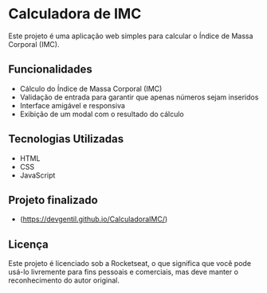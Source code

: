 # Calculadora de IMC

Este projeto é uma aplicação web simples para calcular o Índice de Massa Corporal (IMC).

## Funcionalidades

- Cálculo do Índice de Massa Corporal (IMC)
- Validação de entrada para garantir que apenas números sejam inseridos
- Interface amigável e responsiva
- Exibição de um modal com o resultado do cálculo

## Tecnologias Utilizadas

- HTML
- CSS
- JavaScript

## Projeto finalizado
- (https://devgentil.github.io/CalculadoraIMC/)

## Licença
Este projeto é licenciado sob a Rocketseat, o que significa que você pode usá-lo livremente para fins pessoais e comerciais, mas deve manter o reconhecimento do autor original.